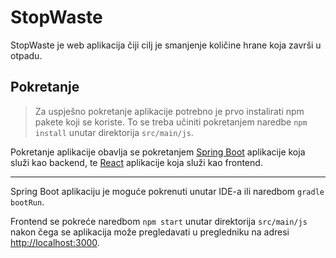 # StopWaste

StopWaste je web aplikacija čiji cilj je smanjenje količine 
hrane koja završi u otpadu.



## Pokretanje

> Za uspješno pokretanje aplikacije potrebno je prvo instalirati npm pakete koji se koriste. To se treba učiniti pokretanjem naredbe 
> `npm install` unutar direktorija `src/main/js`.

Pokretanje aplikacije obavlja se pokretanjem [Spring Boot](https://spring.io/projects/spring-boot) aplikacije koja služi kao backend, 
te [React](https://reactjs.org/) aplikacije koja služi kao frontend. 

---

Spring Boot aplikaciju je moguće pokrenuti unutar IDE-a ili naredbom `gradle bootRun`.

Frontend se pokreće naredbom `npm start` unutar direktorija `src/main/js` nakon čega se aplikacija može pregledavati u pregledniku na adresi [http://localhost:3000](http://localhost:3000).

